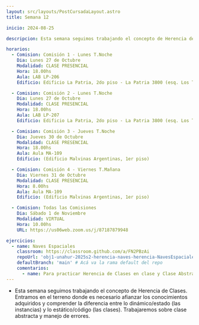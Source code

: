 ```yaml
---
layout: src/layouts/PostCursadaLayout.astro
title: Semana 12

inicio: 2024-08-25

descripcion: Esta semana seguimos trabajando el concepto de Herencia de Clases. Entramos en el terreno donde es necesario afianzar los conocimientos adquiridos y comprender la diferencia entre lo dinámico/estado (las instancias) y lo estático/código (las clases). Trabajaremos sobre clase abstracta y manejo de errores.

horarios:
  - Comision: Comisión 1 - Lunes T.Noche
    Dia: Lunes 27 de Octubre
    Modalidad: CLASE PRESENCIAL
    Hora: 18.00hs
    Aula: LAB LP-206
    Edificio: Edificio La Patria, 2do piso - La Patria 3800 (esq. Los Toldos)

  - Comision: Comisión 2 - Lunes T.Noche
    Dia: Lunes 27 de Octubre
    Modalidad: CLASE PRESENCIAL
    Hora: 18.00hs
    Aula: LAB LP-207
    Edificio: Edificio La Patria, 2do piso - La Patria 3800 (esq. Los Toldos)

  - Comision: Comisión 3 - Jueves T.Noche
    Dia: Jueves 30 de Octubre
    Modalidad: CLASE PRESENCIAL
    Hora: 18.00hs
    Aula: Aula MA-109
    Edificio: (Edificio Malvinas Argentinas, 1er piso)

  - Comision: Comisión 4 - Viernes T.Mañana
    Dia: Viernes 31 de Octubre
    Modalidad: CLASE PRESENCIAL
    Hora: 8.00hs
    Aula: Aula MA-109
    Edificio: (Edificio Malvinas Argentinas, 1er piso)

  - Comision: Todas las Comisiones
    Dia: Sábado 1 de Noviembre
    Modalidad: VIRTUAL
    Hora: 10.00hs
    URL: https://us06web.zoom.us/j/87187879948

ejercicios:
  - name: Naves Espaciales
    classroom: https://classroom.github.com/a/FN2PBzAi
    repoUrl: 'obj1-unahur-2025s2-herencia-naves-herencia-NavesEspaciales' # Acá va la URL del repo sin el "https://github.com/"
    defaultBranch: 'main' # Acá va la rama default del repo
    comentarios:
      - name: Para practicar Herencia de Clases en clase y Clase Abstracta.
---
```


- Esta semana seguimos trabajando el concepto de Herencia de Clases. Entramos en el terreno donde es necesario afianzar los conocimientos adquiridos y comprender la diferencia entre lo dinámico/estado (las instancias) y lo estático/código (las clases). Trabajaremos sobre clase abstracta y manejo de errores.
